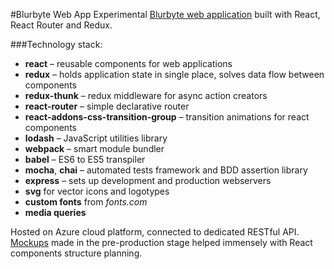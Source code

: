 #Blurbyte Web App
Experimental [Blurbyte web application](http://blurbyte.azurewebsites.net/) built with React, React Router and Redux.

###Technology stack:
  * __react__ – reusable components for web applications
  * __redux__ – holds application state in single place, solves data flow between components
  * __redux-thunk__ – redux middleware for async action creators
  * __react-router__ – simple declarative router
  * __react-addons-css-transition-group__ – transition animations for react components
  * __lodash__ – JavaScript utilities library
  * __webpack__ – smart module bundler
  * __babel__ – ES6 to ES5 transpiler
  * __mocha__, __chai__ – automated tests framework and BDD assertion library
  * __express__ – sets up development and production webservers
  * __svg__ for vector icons and logotypes
  * __custom fonts__ from *fonts.com*
  * __media queries__

Hosted on Azure cloud platform, connected to dedicated RESTful API.
[Mockups](https://github.com/blurbyte/blurbyte-web/tree/master/mockups) made in the pre-production stage helped immensely with React components structure planning.
